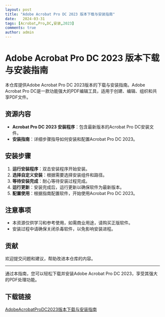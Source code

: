 ```yaml
---
layout: post
title: "Adobe Acrobat Pro DC 2023 版本下载与安装指南"
date:   2024-03-31
tags: [Acrobat,Pro,DC,安装,2023]
comments: true
author: admin
---
```

# Adobe Acrobat Pro DC 2023 版本下载与安装指南

本仓库提供Adobe Acrobat Pro DC 2023版本的下载与安装指南。Adobe Acrobat Pro DC是一款功能强大的PDF编辑工具，适用于创建、编辑、组织和共享PDF文件。

## 资源内容

- **Acrobat Pro DC 2023 安装程序**：包含最新版本的Acrobat Pro DC安装文件。
- **安装指南**：详细步骤指导如何安装和配置Acrobat Pro DC 2023。

## 安装步骤

1. **运行安装程序**：双击安装程序开始安装。
2. **选择自定义安装**：根据需要选择安装组件和路径。
3. **等待安装完成**：耐心等待安装过程完成。
4. **运行更新**：安装完成后，运行更新以确保软件为最新版本。
5. **配置使用**：根据指南配置软件，开始使用Acrobat Pro DC 2023。

## 注意事项

- 本资源仅供学习和参考使用，如需商业用途，请购买正版软件。
- 安装过程中请确保关闭杀毒软件，以免影响安装进程。

## 贡献

欢迎提交问题和建议，帮助改进本仓库的内容。

---

通过本指南，您可以轻松下载并安装Adobe Acrobat Pro DC 2023，享受其强大的PDF处理功能。

## 下载链接

[AdobeAcrobatProDC2023版本下载与安装指南](https://pan.quark.cn/s/7497124988a3)